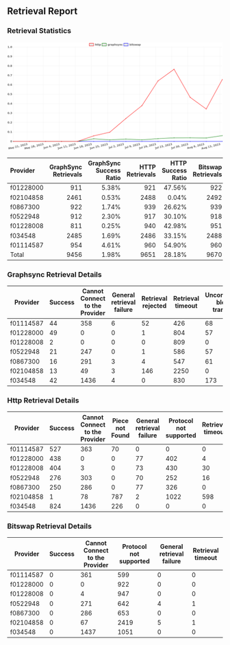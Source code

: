 ## Retrieval Report
### Retrieval Statistics
<img src="https://raw.githubusercontent.com/data-preservation-programs/filplus-checker-assets/main/filecoin-project/filecoin-plus-large-datasets/issues/1624/1692184036374.png"/>

| Provider  | GraphSync Retrievals | GraphSync Success Ratio | HTTP Retrievals | HTTP Success Ratio | Bitswap Retrievals | Bitswap Success Ratio |
| :-------- | -------------------: | ----------------------: | --------------: | -----------------: | -----------------: | --------------------: |
| f01228000 |                  911 |                   5.38% |             921 |             47.56% |                922 |                 0.00% |
| f02104858 |                 2461 |                   0.53% |            2488 |              0.04% |               2492 |                 0.00% |
| f0867300  |                  922 |                   1.74% |             939 |             26.62% |                939 |                 0.00% |
| f0522948  |                  912 |                   2.30% |             917 |             30.10% |                918 |                 0.00% |
| f01228008 |                  811 |                   0.25% |             940 |             42.98% |                951 |                 0.00% |
| f034548   |                 2485 |                   1.69% |            2486 |             33.15% |               2488 |                 0.00% |
| f01114587 |                  954 |                   4.61% |             960 |             54.90% |                960 |                 0.00% |
| Total     |                 9456 |                   1.98% |            9651 |             28.18% |               9670 |                 0.00% |

### Graphsync Retrieval Details
| Provider  | Success | Cannot Connect to the Provider | General retrieval failure | Retrieval rejected | Retrieval timeout | Unconfirmed block transfer |
| --------- | ------- | ------------------------------ | ------------------------- | ------------------ | ----------------- | -------------------------- |
| f01114587 | 44      | 358                            | 6                         | 52                 | 426               | 68                         |
| f01228000 | 49      | 0                              | 0                         | 1                  | 804               | 57                         |
| f01228008 | 2       | 0                              | 0                         | 0                  | 809               | 0                          |
| f0522948  | 21      | 247                            | 0                         | 1                  | 586               | 57                         |
| f0867300  | 16      | 291                            | 3                         | 4                  | 547               | 61                         |
| f02104858 | 13      | 49                             | 3                         | 146                | 2250              | 0                          |
| f034548   | 42      | 1436                           | 4                         | 0                  | 830               | 173                        |

### Http Retrieval Details
| Provider  | Success | Cannot Connect to the Provider | Piece not Found | General retrieval failure | Protocol not supported | Retrieval timeout |
| --------- | ------- | ------------------------------ | --------------- | ------------------------- | ---------------------- | ----------------- |
| f01114587 | 527     | 363                            | 70              | 0                         | 0                      | 0                 |
| f01228000 | 438     | 0                              | 0               | 77                        | 402                    | 4                 |
| f01228008 | 404     | 3                              | 0               | 73                        | 430                    | 30                |
| f0522948  | 276     | 303                            | 0               | 70                        | 252                    | 16                |
| f0867300  | 250     | 286                            | 0               | 77                        | 326                    | 0                 |
| f02104858 | 1       | 78                             | 787             | 2                         | 1022                   | 598               |
| f034548   | 824     | 1436                           | 226             | 0                         | 0                      | 0                 |

### Bitswap Retrieval Details
| Provider  | Success | Cannot Connect to the Provider | Protocol not supported | General retrieval failure | Retrieval timeout |
| --------- | ------- | ------------------------------ | ---------------------- | ------------------------- | ----------------- |
| f01114587 | 0       | 361                            | 599                    | 0                         | 0                 |
| f01228000 | 0       | 0                              | 922                    | 0                         | 0                 |
| f01228008 | 0       | 4                              | 947                    | 0                         | 0                 |
| f0522948  | 0       | 271                            | 642                    | 4                         | 1                 |
| f0867300  | 0       | 286                            | 653                    | 0                         | 0                 |
| f02104858 | 0       | 67                             | 2419                   | 5                         | 1                 |
| f034548   | 0       | 1437                           | 1051                   | 0                         | 0                 |
